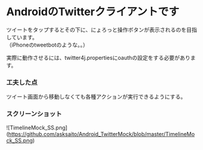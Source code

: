 # AndroidのTwitterクライアントです

ツイートをタップするとその下に、にょろっと操作ボタンが表示されるのを目指しています。  
（iPhoneのtweetbotのような。。）

実際に動作させるには、twitter4j.propertiesにoauthの設定をする必要があります。

### 工夫した点
ツイート画面から移動しなくても各種アクションが実行できるようにする。

### スクリーンショット  
![TimelineMock_SS.png]
(https://github.com/asksaito/Android_TwitterMock/blob/master/TimelineMock_SS.png)
